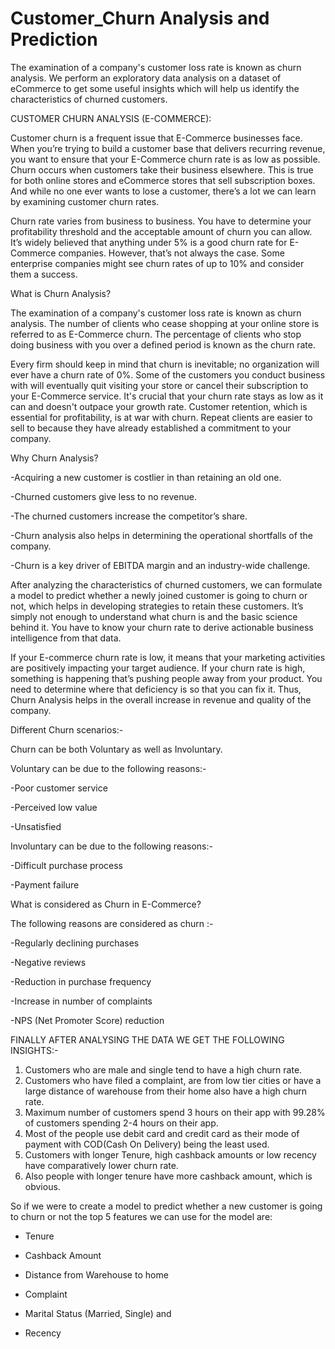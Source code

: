 # Customer_Churn Analysis and Prediction

The examination of a company's customer loss rate is known as churn analysis. We perform an exploratory data analysis on a dataset of eCommerce to get some useful insights which will help us identify the characteristics of churned customers.

CUSTOMER CHURN ANALYSIS (E-COMMERCE):

Customer churn is a frequent issue that E-Commerce businesses face. When you’re trying to build a customer base that delivers recurring revenue, you want to ensure that your E-Commerce churn rate is as low as possible.
Churn occurs when customers take their business elsewhere. This is true for both online stores and eCommerce stores that sell subscription boxes. And while no one ever wants to lose a customer, there’s a lot we can learn by examining customer churn rates.

Churn rate varies from business to business. You have to determine your profitability threshold and the acceptable amount of churn you can allow.
It’s widely believed that anything under 5% is a good churn rate for E-Commerce companies. However, that’s not always the case. Some enterprise companies might see churn rates of up to 10% and consider them a success.

What is Churn Analysis?

The examination of a company's customer loss rate is known as churn analysis.
The number of clients who cease shopping at your online store is referred to as E-Commerce churn. The percentage of clients who stop doing business with you over a defined period is known as the churn rate.

Every firm should keep in mind that churn is inevitable; no organization will ever have a churn rate of 0%. Some of the customers you conduct business with will eventually quit visiting your store or cancel their subscription to your E-Commerce service.
It's crucial that your churn rate stays as low as it can and doesn't outpace your growth rate. Customer retention, which is essential for profitability, is at war with churn. Repeat clients are easier to sell to because they have already established a commitment to your company.

Why Churn Analysis?

-Acquiring a new customer is costlier in than retaining an old one.

-Churned customers give less to no revenue.

-The churned customers increase the competitor’s share.

-Churn analysis also helps in determining the operational shortfalls of the company.

-Churn is a key driver of EBITDA margin and an industry-wide challenge. 

After analyzing the characteristics of churned customers, we can formulate a model to predict whether a newly joined customer is going to churn or not, which helps in developing strategies to retain these customers. It’s simply not enough to understand what churn is and the basic science behind it. You have to know your churn rate to derive actionable business intelligence from that data.

If your E-commerce churn rate is low, it means that your marketing activities are positively impacting your target audience. If your churn rate is high, something is happening that’s pushing people away from your product. You need to determine where that deficiency is so that you can fix it.
Thus, Churn Analysis helps in the overall increase in revenue and quality of the company.

Different Churn scenarios:-

Churn can be both Voluntary as well as Involuntary.
 
Voluntary can be due to the following reasons:-

-Poor customer service

-Perceived low value

-Unsatisfied

Involuntary can be due to the following reasons:-

-Difficult purchase process

-Payment failure

What is considered as Churn in E-Commerce?

The following reasons are considered as churn :-

-Regularly declining purchases

-Negative reviews

-Reduction in purchase frequency

-Increase in number of complaints

-NPS (Net Promoter Score) reduction

FINALLY AFTER ANALYSING THE DATA WE GET THE FOLLOWING INSIGHTS:-

1. Customers who are male and single tend to have a high churn rate.
2. Customers who have filed a complaint, are from low tier cities or have a large distance of warehouse from their home also have a high churn rate.
3. Maximum number of customers spend 3 hours on their app with 99.28% of customers spending 2-4 hours on their app.
4. Most of the people use debit card and credit card as their mode of payment with COD(Cash On Delivery) being the least used.
5. Customers with longer Tenure, high cashback amounts or low recency have comparatively lower churn rate.
6. Also people with longer tenure have more cashback amount, which is obvious.

So if we were to create a model to predict whether a new customer is going to churn or not the top 5 features we can use for the model are:

- Tenure

- Cashback Amount

- Distance from Warehouse to home

- Complaint

- Marital Status (Married, Single) and

- Recency
